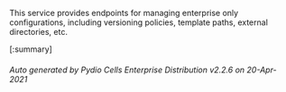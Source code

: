 






This service provides endpoints for managing enterprise only configurations, including versioning policies, template paths, external directories, etc.

[:summary]

###### Auto generated by Pydio Cells Enterprise Distribution v2.2.6 on 20-Apr-2021
